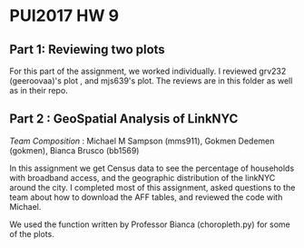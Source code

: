 # PUI2017 HW 9

## Part 1: Reviewing two plots

For this part of the assignment, we worked individually. I reviewed grv232 (geeroovaa)'s plot , and mjs639's plot. 
The reviews are in this folder as well as in their repo.

## Part 2 :  GeoSpatial Analysis of LinkNYC 

_Team Composition_ : Michael M Sampson (mms911), Gokmen Dedemen (gokmen), Bianca Brusco (bb1569)

In this assignment we get Census data to see the percentage of households with broadband access, and the geographic distribution of the linkNYC around the city.
I completed most of this assignment, asked questions to the team about how to download the AFF tables, and reviewed the code with Michael. 

We used the function written by Professor Bianca (choropleth.py) for some of the plots. 

